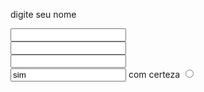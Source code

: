 <!DOCTYPE html>
<html lang="pt">
<head>
    <meta charset="UTF-8">
    <meta name="viewport" content="width=device-width, initial-scale=1.0">
    <title>Document</title>
</head>

<body>
    <form action="" method="post">
        <p>digite seu nome</p>
        <input type="text" name="nome" >
        <br>
        <input type="email" name="email">
        <br>
        <input type="number" name="phone">
        <br>
        <input type="rádio" name="work?" value="sim"> com certeza
        <input type="radio" name="">
</body>
</html>
